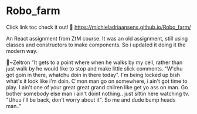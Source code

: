 # Robo_farm

Click link toc check it out! 🤖
https://michieladriaansens.github.io/Robo_farm/

An React assignment from ZtM course. It was an old assignment, still using classes and constructors to make components.
So i updated it doing it the modern way.

🤖~Zeltron "It gets to a point where when he walks by my cell, rather than just walk by he would like to stop and make little slick comments.
"W'chu got goin in there, whatchu doin in there today".
I'm being locked up bish what's it look like i'm doin. 
C'mon man go on somewhere, i ain't got time to play. I ain't one of your great great grand chilren like get yo ass on man.
Go bother somebody else man i ain't doint nothing.. just sittin here watching tv.
"Uhuu i'll be back, don't worry about it".
So me and dude bump heads man.."

